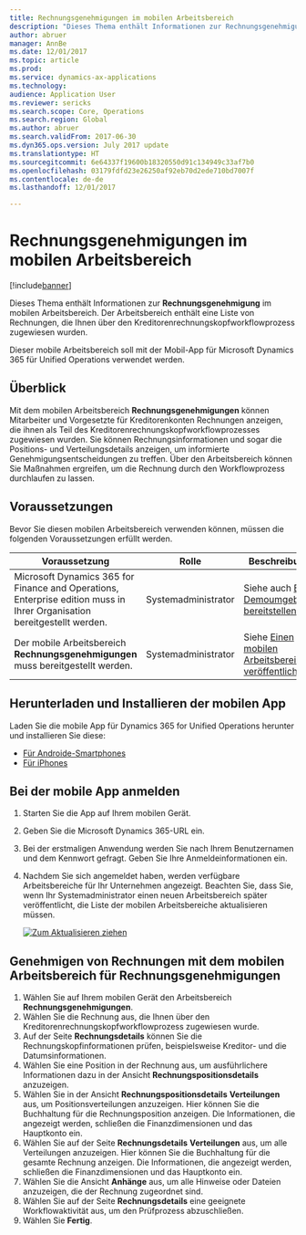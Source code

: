 ```yaml
---
title: Rechnungsgenehmigungen im mobilen Arbeitsbereich
description: "Dieses Thema enthält Informationen zur Rechnungsgenehmigung im mobilen Arbeitsbereich. Der Arbeitsbereich enthält eine Liste von Rechnungen, die Ihnen über den Kreditorenrechnungskopfworkflowprozess zugewiesen wurden."
author: abruer
manager: AnnBe
ms.date: 12/01/2017
ms.topic: article
ms.prod: 
ms.service: dynamics-ax-applications
ms.technology: 
audience: Application User
ms.reviewer: sericks
ms.search.scope: Core, Operations
ms.search.region: Global
ms.author: abruer
ms.search.validFrom: 2017-06-30
ms.dyn365.ops.version: July 2017 update
ms.translationtype: HT
ms.sourcegitcommit: 6e64337f19600b18320550d91c134949c33af7b0
ms.openlocfilehash: 03179fdfd23e26250af92eb70d2ede710bd7007f
ms.contentlocale: de-de
ms.lasthandoff: 12/01/2017

---
```


# <a name="invoice-approvals-mobile-workspace"></a>Rechnungsgenehmigungen im mobilen Arbeitsbereich

[!include[banner](../includes/banner.md)]

Dieses Thema enthält Informationen zur **Rechnungsgenehmigung** im mobilen Arbeitsbereich. Der Arbeitsbereich enthält eine Liste von Rechnungen, die Ihnen über den Kreditorenrechnungskopfworkflowprozess zugewiesen wurden. 

Dieser mobile Arbeitsbereich soll mit der Mobil-App für Microsoft Dynamics 365 für Unified Operations verwendet werden.

## <a name="overview"></a>Überblick

Mit dem mobilen Arbeitsbereich **Rechnungsgenehmigungen** können Mitarbeiter und Vorgesetzte für Kreditorenkonten Rechnungen anzeigen, die ihnen als Teil des Kreditorenrechnungskopfworkflowprozesses zugewiesen wurden. Sie können Rechnungsinformationen und sogar die Positions- und Verteilungsdetails anzeigen, um informierte Genehmigungsentscheidungen zu treffen. Über den Arbeitsbereich können Sie Maßnahmen ergreifen, um die Rechnung durch den Workflowprozess durchlaufen zu lassen. 

## <a name="prerequisites"></a>Voraussetzungen

Bevor Sie diesen mobilen Arbeitsbereich verwenden können, müssen die folgenden Voraussetzungen erfüllt werden.

<table>
<thead>
<tr class="header">
<th>Voraussetzung</th>
<th>Rolle</th>
<th>Beschreibung</th>
</tr>
</thead>
<tbody>
<tr class="odd">
<td>Microsoft Dynamics 365 for Finance and Operations, Enterprise edition muss in Ihrer Organisation bereitgestellt werden.</td>
<td>Systemadministrator</td>
<td>Siehe auch <a href="../deployment/deploy-demo-environment.md">Eine Demoumgebung bereitstellen</a>
</td>
</tr>
<tr class="even">
<td>Der mobile Arbeitsbereich <strong>Rechnungsgenehmigungen</strong> muss bereitgestellt werden.</td>
<td>Systemadministrator</td>
<td>Siehe <a href="publish-mobile-workspace.md">Einen mobilen Arbeitsbereich veröffentlichen</a>.</td>
</tr>
</tbody>
</table>

## <a name="download-and-install-the-mobile-app"></a>Herunterladen und Installieren der mobilen App

Laden Sie die mobile App für Dynamics 365 for Unified Operations herunter und installieren Sie diese:

-   [Für Androide-Smartphones](https://go.microsoft.com/fwlink/?linkid=850662)
-   [Für iPhones](https://go.microsoft.com/fwlink/?linkid=850663)

## <a name="sign-in-to-the-mobile-app"></a>Bei der mobile App anmelden

1.  Starten Sie die App auf Ihrem mobilen Gerät.
2.  Geben Sie die Microsoft Dynamics 365-URL ein.
3.  Bei der erstmaligen Anwendung werden Sie nach Ihrem Benutzernamen und dem Kennwort gefragt. Geben Sie Ihre Anmeldeinformationen ein.
4.  Nachdem Sie sich angemeldet haben, werden verfügbare Arbeitsbereiche für Ihr Unternehmen angezeigt. Beachten Sie, dass Sie, wenn Ihr Systemadministrator einen neuen Arbeitsbereich später veröffentlicht, die Liste der mobilen Arbeitsbereiche aktualisieren müssen.

    [![Zum Aktualisieren ziehen](./media/pull-to-refresh-list-of-workspaces-183x300.png)](./media/pull-to-refresh-list-of-workspaces.png)

## <a name="approve-invoices-by-using-the-invoice-approvals-mobile-workspace"></a>Genehmigen von Rechnungen mit dem mobilen Arbeitsbereich für Rechnungsgenehmigungen
1.  Wählen Sie auf Ihrem mobilen Gerät den Arbeitsbereich **Rechnungsgenehmigungen**.
2.  Wählen Sie die Rechnung aus, die Ihnen über den Kreditorenrechnungskopfworkflowprozess zugewiesen wurde.
3.  Auf der Seite **Rechnungsdetails** können Sie die Rechnungskopfinformationen prüfen, beispielsweise Kreditor- und die Datumsinformationen.
4.  Wählen Sie eine Position in der Rechnung aus, um ausführlichere Informationen dazu in der Ansicht **Rechnungspositionsdetails** anzuzeigen.
5.  Wählen Sie in der Ansicht **Rechnungspositionsdetails** **Verteilungen** aus, um Positionsverteilungen anzuzeigen. Hier können Sie die Buchhaltung für die Rechnungsposition anzeigen. Die Informationen, die angezeigt werden, schließen die Finanzdimensionen und das Hauptkonto ein.
6.  Wählen Sie auf der Seite **Rechnungsdetails** **Verteilungen** aus, um alle Verteilungen anzuzeigen. Hier können Sie die Buchhaltung für die gesamte Rechnung anzeigen. Die Informationen, die angezeigt werden, schließen die Finanzdimensionen und das Hauptkonto ein. 
7.  Wählen Sie die Ansicht **Anhänge** aus, um alle Hinweise oder Dateien anzuzeigen, die der Rechnung zugeordnet sind.
8.  Wählen Sie auf der Seite **Rechnungsdetails** eine geeignete Workflowaktivität aus, um den Prüfprozess abzuschließen.
9.  Wählen Sie **Fertig**.

